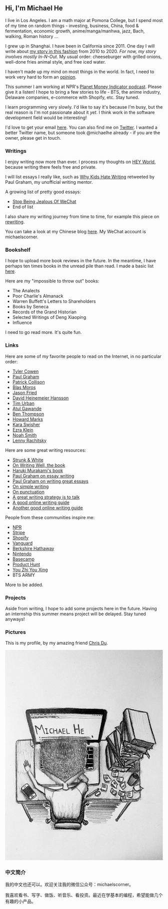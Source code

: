 ## Hi, I'm Michael He

I live in Los Angeles. I am a math major at Pomona College, but I spend most of my time on random things - investing, business, China, food & fermentation, economic growth, anime/manga/manhwa, jazz, Bach, walking, Roman history ...

I grew up in Shanghai. I have been in California since 2011. One day I will write about [my story in this fashion](https://twitter.com/patrickc/status/1025089196292157440?lang=en) from 2010 to 2020. *For now, my story involves mostly In-N-Out.* My usual order: cheeseburger with grilled onions, well-done fries animal style, and free iced water.

I haven't made up my mind on most things in the world. In fact, I need to work very hard to form an [opinion](https://fs.blog/2013/04/the-work-required-to-have-an-opinion/).

This summer I am working at NPR's [Planet Money Indicator podcast](https://www.npr.org/podcasts/510325/the-indicator-from-planet-money). Please give it a listen! I hope to bring a few stories to life - BTS, the anime industry, Delaware companies, e-commerce with Shopify, etc. Stay tuned.

I learn programming very slowly. I'd like to say it's because I'm busy, but the real reason is I'm not passionate about it _yet_. I think work in the software development field would be interesting!

I'd love to get your email [here](mailto:michaelhe@hey.com).
You can also find me on [Twitter](https://twitter.com/hi_michaelh). I wanted a better Twitter name, but someone took @michaelhe already - if you are the owner, please get in touch.


### Writings

I enjoy writing now more than ever. I process my thoughts on [HEY World](https://world.hey.com/michaelhe/), because writing there feels free and private.

I will list essays I really like, such as [Why Kids Hate Writing](https://world.hey.com/michaelhe/why-kids-hate-writing-0df7b6ad) retweeted by Paul Graham, my unofficial writing mentor.

A growing list of pretty good essays:

* [Stop Being Jealous Of WeChat](https://world.hey.com/michaelhe/stop-being-jealous-of-wechat-28f6ddf5)
* End of list

I also share my writing journey from time to time, for example this piece on [rewriting](https://world.hey.com/michaelhe/start-rewriting-bc92144b).

You can take a look at my Chinese blog [here](https://mp.weixin.qq.com/s/cQC_9Z_Jj_e2i0Uhuiazbw). My WeChat account is michaelscorner.

### Bookshelf

I hope to upload more book reviews in the future. In the meantime, I have perhaps ten times books in the unread pile than read. I made a basic list [here](https://www.zeneca.io/michaelhe).

Here are my "impossible to throw out" books:
* The Analects
* Poor Charlie's Almanack
* Warren Buffett's Letters to Shareholders
* Books by Seneca
* Records of the Grand Historian
* Selected Writings of Deng Xiaoping
* Influence

I need to go read more. It's quite fun.

### Links

Here are some of my favorite people to read on the Internet, in no particular order:
* [Tyler Cowen](https://marginalrevolution.com/)
* [Paul Graham](http://paulgraham.com/articles.html)
* [Patrick Collison](https://patrickcollison.com/)
* [Blas Moros](https://blas.com/)
* [Jason Fried](https://world.hey.com/jason)
* [David Heinemeier Hansson](https://world.hey.com/dhh)
* [Tim Urban](https://waitbutwhy.com/)
* [Atul Gawande](http://atulgawande.com/articles/)
* [Ben Thompson](https://stratechery.com/)
* [Howard Marks](https://www.oaktreecapital.com/insights/howard-marks-memos/)
* [Kara Swisher](https://www.nytimes.com/column/kara-swisher)
* [Ezra Klein](https://www.nytimes.com/by/ezra-klein)
* [Noah Smith](https://noahpinion.substack.com/)
* [Lenny Rachitsky](https://www.lennysnewsletter.com/)

Here are some great writing resources:
* [Strunk & White](http://www.jlakes.org/ch/web/The-elements-of-style.pdf)
* [On Writing Well, the book](https://www.amazon.com/Writing-Well-Classic-Guide-Nonfiction/dp/0060891548)
* [Haruki Murakami's book](https://www.amazon.com/What-Talk-About-When-Running/dp/0307389839)
* [Paul Graham on essay writing](http://paulgraham.com/essay.html)
* [Paul Graham on writing great essays](http://paulgraham.com/useful.html)
* [On simple writing](http://paulgraham.com/simply.html)
* [On punctuation](https://www.julian.com/blog/punctuation)
* [A great writing strategy is to talk](http://paulgraham.com/talk.html)
* [A good online writing guide](https://perell.com/essay/the-ultimate-guide-to-writing-online/)
* [Another good online writing guide](https://www.collaborativefund.com/blog/writing/)

People from these communities inspire me:
* [NPR](https://www.npr.org/)
* [Stripe](https://stripe.com/)
* [Shopify](https://www.shopify.com/)
* [Vanguard](https://investor.vanguard.com/home)
* [Berkshire Hathaway](https://berkshirehathaway.com/)
* [Nintendo](https://www.nintendo.co.jp/)
* [Basecamp](https://basecamp.com/)
* [Product Hunt](https://www.producthunt.com/)
* [You Zhi You Xing](https://youzhiyouxing.cn/)
* BTS ARMY

More to be added.

### Projects

Aside from writing, I hope to add some projects here in the future. Having an internship this summer means project will be delayed. Stay tuned anyways!

### Pictures

This is my profile, by my amazing friend [Chris Du](https://chrisdu.me/).

![Image of Michael](https://github.com/himichaelh/himichaelh.github.io/blob/main/michael_he.jpeg?raw=true)

### 中文简介

我的中文也还可以。欢迎关注我的微信公众号：michaelscorner。

我喜欢看书、写字、做饭、听音乐、看投资。最近在学基本的编程，希望能做几个有趣的小产品。
